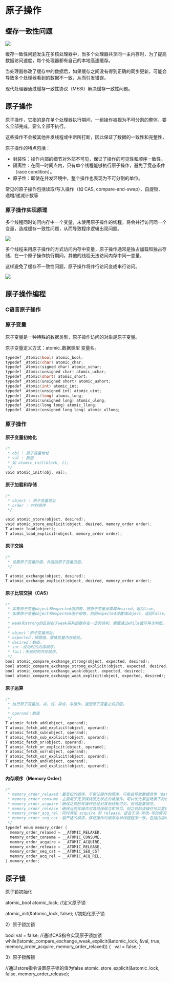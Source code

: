 
# 原子操作
## 缓存一致性问题

![](./pic/1.jpg)

缓存一致性问题发生在多核处理器中，当多个处理器共享同一主内存时，为了提高数据访问速度，每个处理器都有自己的本地高速缓存。

当处理器修改了缓存中的数据后，如果缓存之间没有得到正确的同步更新，可能会导致多个处理器看到的数据不一致，从而引发错误。

现代处理器通过缓存一致性协议（MESI）解决缓存一致性问题。

## 原子操作

原子操作，它指的是在单个处理器执行期间，一组操作被视为不可分割的整体，要么全部完成，要么全部不执行。

这些操作不会被其他并发线程或中断所打断，因此保证了数据的一致性和完整性，

原子操作的特点包括：

- 封装性：操作内部的细节对外部不可见，保证了操作的可见性和顺序一致性。
- 隔离性：在同一时间点内，只有单个线程能够执行原子操作，避免了竞态条件（race condition）。
- 原子性：即使在并发环境中，整个操作也表现为不可分割的单位。

常见的原子操作包括读取/写入操作（如 CAS, compare-and-swap）、自旋锁、递增/递减计数等

### 原子操作实现原理

多个线程同时访问内存中一个变量，未使用原子操作的线程，将会并行访问同一个变量，造成缓存一致性问题，从而导致程序逻辑出现问题。

![](./pic/2.jpg)

多个线程采用原子操作的方式访问内存中变量，原子操作通常是独占加载和独占存储，在一个原子操作执行期间，其他的线程无法访问内存中同一变量，

这样避免了缓存不一致性问题，原子操作将并行访问变成串行访问。

![](./pic/3.jpg)

## 原子操作编程

### C语言原子操作

### 原子变量
原子变量是一种特殊的数据类型，原子操作访问的对象是原子变量。

原子变量定义方式：atomic_数据类型 变量名。

```c
typedef _Atomic(bool) atomic_bool;
typedef _Atomic(char) atomic_char;
typedef _Atomic(signed char) atomic_schar;
typedef _Atomic(unsigned char) atomic_uchar;
typedef _Atomic(short) atomic_short;
typedef _Atomic(unsigned short) atomic_ushort;
typedef _Atomic(int) atomic_int;
typedef _Atomic(unsigned int) atomic_uint;
typedef _Atomic(long) atomic_long;
typedef _Atomic(unsigned long) atomic_ulong;
typedef _Atomic(long long) atomic_llong;
typedef _Atomic(unsigned long long) atomic_ullong;
```

### 原子操作

#### 原子变量初始化

```c
/*
 * obj : 原子变量地址
 * val : 数值
 * 如 atomic_init(&lock, 1);
 */
void atomic_init(obj, val);
```

#### 原子加载和存储

```c
/*
 * object : 原子变量地址
 * order : 内存顺序
 */

void atomic_store(object, desired);
void atomic_store_explicit(object, desired, memory_order order);
T atomic_load(object);
T atomic_load_explicit(object, memory_order order);
```

#### 原子交换
```c
/*
 * 设置原子变量的值，并返回原子变量旧值。
 */

T atomic_exchange(object, desired);
T atomic_exchange_explicit(object, desired, memory_order order);
```

#### 原子比较交换（CAS）

```c
/*
 * 如果原子变量object和expected值相等，把原子变量设置成desired，返回true。
 * 如果原子变量object和expected值不相等，则把expected设置成object，返回false。
 *
 * weak和strong的区别在于weak系列函数存在一定的误判，需要通过while循环再次判断。
 *
 * object：原子变量地址。
 * expected：预期值，需填变量内存地址。
 * desired：数值。
 * suc：成功时的内存顺序。
 * fail：失败时的内存顺序。
 */
bool atomic_compare_exchange_strong(object, expected, desired);
bool atomic_compare_exchange_strong_explicit(object, expected, desired，memory_order suc, memory_order fail);
bool atomic_compare_exchange_weak(object, expected, desired);
bool atomic_compare_exchange_weak_explicit(object, expected, desired);
```

#### 原子运算

```c
/*
 * 执行原子变量加，减，或，异或，与操作，返回原子变量之前旧值。
 *
 * operand：数值
 */
T atomic_fetch_add(object, operand);
T atomic_fetch_add_explicit(object, operand);
T atomic_fetch_sub(object, operand);
T atomic_fetch_sub_explicit(object, operand);
T atomic_fetch_or(object, operand);
T atomic_fetch_or_explicit(object, operand);
T atomic_fetch_xor(object, operand);
T atomic_fetch_xor_explicit(object, operand);
T atomic_fetch_and(object, operand);
T atomic_fetch_and_explicit(object, operand);
```

#### 内存顺序（Memory Order）
```c
/*
 * memory_order_relaxed：最宽松的顺序，不保证操作的顺序，可能会导致数据竞争（data races）。
 * memory_order_consume：主要用于无须保持历史状态的读操作，可以优化某些场景下的性能。
 * memory_order_acquire：确保之前的写操作已经对其他线程可见，但可能重排序。
 * memory_order_release：确保当前写操作对其他线程立即可见，但之前的读操作可以重排序。
 * memory_order_acq_rel：同时满足 acquire 和 release，适合于读-修改-写的情况。
 * memory_order_seq_cst：最严格的顺序，保证操作的顺序与单线程程序一致，包括内存顺序和程序顺序。
 */
typedef enum memory_order {
  memory_order_relaxed = __ATOMIC_RELAXED,
  memory_order_consume = __ATOMIC_CONSUME,
  memory_order_acquire = __ATOMIC_ACQUIRE,
  memory_order_release = __ATOMIC_RELEASE,
  memory_order_seq_cst = __ATOMIC_SEQ_CST
  memory_order_acq_rel = __ATOMIC_ACQ_REL,
} memory_order;
```


## 原子锁
原子锁初始化

atomic_bool atomic_lock; //定义原子锁

atomic_init(&atomic_lock, false); //初始化原子锁

2）原子锁加锁

bool val = false; //通过CAS指令实现原子锁加锁
while(!atomic_compare_exchange_weak_explicit(&atomic_lock, &val, true, memory_order_acquire, memory_order_relaxed)) { 
  val = false;
}

3）原子锁解锁

//通过store指令设置原子锁的值为false
atomic_store_explicit(&atomic_lock, false, memory_order_release);


